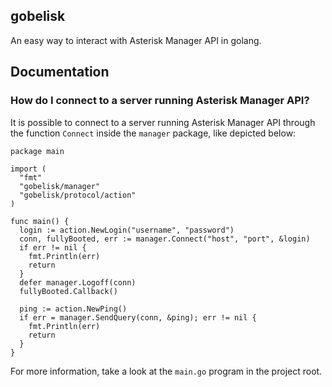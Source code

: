 gobelisk
--------

An easy way to interact with Asterisk Manager API in golang.

Documentation
-------------

### How do I connect to a server running Asterisk Manager API?

It is possible to connect to a server running Asterisk Manager API through the function `Connect` inside the `manager` package, like depicted below:

    package main

    import (
      "fmt"
      "gobelisk/manager"
      "gobelisk/protocol/action"
    )

    func main() {
      login := action.NewLogin("username", "password")
      conn, fullyBooted, err := manager.Connect("host", "port", &login)
      if err != nil {
        fmt.Println(err)
        return
      }
      defer manager.Logoff(conn)
      fullyBooted.Callback()

      ping := action.NewPing()
      if err = manager.SendQuery(conn, &ping); err != nil {
        fmt.Println(err)
        return
      }
	}

For more information, take a look at the `main.go` program in the project root.
